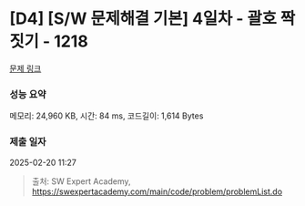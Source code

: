 # [D4] [S/W 문제해결 기본] 4일차 - 괄호 짝짓기 - 1218 

[문제 링크](https://swexpertacademy.com/main/code/problem/problemDetail.do?contestProbId=AV14eWb6AAkCFAYD) 

### 성능 요약

메모리: 24,960 KB, 시간: 84 ms, 코드길이: 1,614 Bytes

### 제출 일자

2025-02-20 11:27



> 출처: SW Expert Academy, https://swexpertacademy.com/main/code/problem/problemList.do